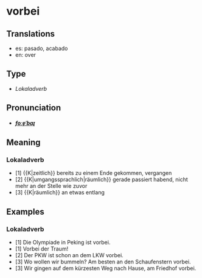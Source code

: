 # vorbei
## Translations
- es: pasado, acabado
- en: over
## Type
- _Lokaladverb_
## Pronunciation
- **_[foːɐ̯ˈbaɪ̯](https://commons.wikimedia.org/wiki/File:De-vorbei.ogg)_**
## Meaning
### Lokaladverb
- [1] {{K|zeitlich}} bereits zu einem Ende gekommen, vergangen
- [2] {{K|umgangssprachlich|räumlich}} gerade passiert habend, nicht mehr an der Stelle wie zuvor
- [3] {{K|räumlich}} an etwas entlang
## Examples
### Lokaladverb
- [1] Die Olympiade in Peking ist vorbei.
- [1] Vorbei der Traum!
- [2] Der PKW ist schon an dem LKW vorbei.
- [3] Wo wollen wir bummeln? Am besten an den Schaufenstern vorbei.
- [3] Wir gingen auf dem kürzesten Weg nach Hause, am Friedhof vorbei.

